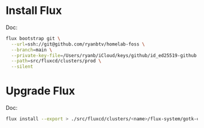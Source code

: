 # Install Flux 

Doc: 

``` bash
flux bootstrap git \
  --url=ssh://git@github.com/ryanbtv/homelab-foss \
  --branch=main \
  --private-key-file=/Users/ryanb/iCloud/keys/github/id_ed25519-github \
  --path=src/fluxcd/clusters/prod \
  --silent
```

# Upgrade Flux

Doc: 

``` bash
flux install --export > ./src/fluxcd/clusters/<name>/flux-system/gotk-components.yaml
```